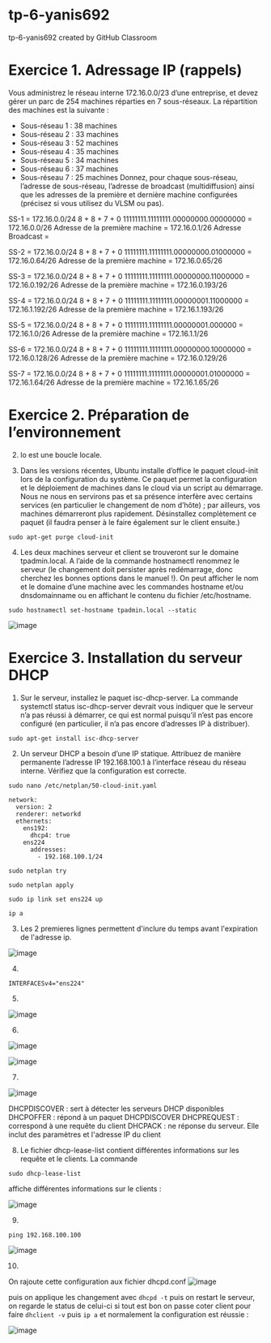 # tp-6-yanis692
tp-6-yanis692 created by GitHub Classroom

# Exercice 1. Adressage IP (rappels)
Vous administrez le réseau interne 172.16.0.0/23 d’une entreprise, et devez gérer un parc de 254 machines
réparties en 7 sous-réseaux. La répartition des machines est la suivante :
- Sous-réseau 1 : 38 machines
- Sous-réseau 2 : 33 machines
- Sous-réseau 3 : 52 machines
- Sous-réseau 4 : 35 machines
- Sous-réseau 5 : 34 machines
- Sous-réseau 6 : 37 machines
- Sous-réseau 7 : 25 machines
Donnez, pour chaque sous-réseau, l’adresse de sous-réseau, l’adresse de broadcast (multidiffusion) ainsi
que les adresses de la première et dernière machine configurées (précisez si vous utilisez du VLSM ou pas).

SS-1 =
172.16.0.0/24
8 + 8 + 7 + 0
11111111.11111111.00000000.00000000 = 
172.16.0.0/26
Adresse de la première machine = 172.16.0.1/26 Adresse Broadcast =

SS-2 = 
172.16.0.0/24
8 + 8 + 7 + 0
11111111.11111111.00000000.01000000 =
172.16.0.64/26
Adresse de la première machine = 172.16.0.65/26

SS-3 =
172.16.0.0/24
8 + 8 + 7 + 0
11111111.11111111.00000000.11000000 =
172.16.0.192/26
Adresse de la première machine = 172.16.0.193/26

SS-4 = 
172.16.0.0/24
8 + 8 + 7 + 0
11111111.11111111.00000001.11000000 =
172.16.1.192/26
Adresse de la première machine = 172.16.1.193/26

SS-5 = 
172.16.0.0/24
8 + 8 + 7 + 0
11111111.11111111.00000001.000000 =
172.16.1.0/26
Adresse de la première machine = 172.16.1.1/26

SS-6 = 
172.16.0.0/24
8 + 8 + 7 + 0
11111111.11111111.00000000.10000000 =
172.16.0.128/26
Adresse de la première machine = 172.16.0.129/26

SS-7 = 
172.16.0.0/24
8 + 8 + 7 + 0
11111111.11111111.00000001.01000000 =
172.16.1.64/26
Adresse de la première machine = 172.16.1.65/26

# Exercice 2. Préparation de l’environnement

2. lo est une boucle locale.

3. Dans les versions récentes, Ubuntu installe d’office le paquet cloud-init lors de la configuration du système. Ce paquet permet la configuration et le déploiement de machines dans le cloud via un script au démarrage. Nous ne nous en servirons pas et sa présence interfère avec certains services (en particulier le changement de nom d’hôte) ; par ailleurs, vos machines démarreront plus rapidement. Désinstallez complètement ce paquet (il faudra penser à le faire également sur le client ensuite.)
```
sudo apt-get purge cloud-init
```

4. Les deux machines serveur et client se trouveront sur le domaine tpadmin.local. A l’aide de la commande hostnamectl renommez le serveur (le changement doit persister après redémarrage, donc cherchez les bonnes options dans le manuel !). On peut afficher le nom et le domaine d’une machine avec les commandes hostname et/ou dnsdomainname ou en affichant le contenu du fichier /etc/hostname. 
```
sudo hostnamectl set-hostname tpadmin.local --static
```
![image](https://user-images.githubusercontent.com/77662970/192343127-af3adf29-00f0-47b2-8d4b-22fd88f6384a.png)

# Exercice 3. Installation du serveur DHCP

1. Sur le serveur, installez le paquet isc-dhcp-server. La commande systemctl status isc-dhcp-server devrait vous indiquer que le serveur n’a pas réussi à démarrer, ce qui est normal puisqu’il n’est pas encore configuré (en particulier, il n’a pas encore d’adresses IP à distribuer).
```
sudo apt-get install isc-dhcp-server
```

2. Un serveur DHCP a besoin d’une IP statique. Attribuez de manière permanente l’adresse IP 192.168.100.1 à l’interface réseau du réseau interne. Vérifiez que la configuration est correcte.
```
sudo nano /etc/netplan/50-cloud-init.yaml
```
```
network:
  version: 2
  renderer: networkd
  ethernets:
    ens192:
      dhcp4: true
    ens224
      addresses:
        - 192.168.100.1/24
```
```
sudo netplan try
```
```
sudo netplan apply
```
```
sudo ip link set ens224 up
```
```
ip a
```

3. Les 2 premieres lignes permettent d'inclure du temps avant l'expiration de l'adresse ip.

![image](https://user-images.githubusercontent.com/77662970/193455559-a560a1fe-3b31-4c4d-b43d-b088b7db4195.png)


4. 
```
INTERFACESv4="ens224"
```
5. 

![image](https://user-images.githubusercontent.com/77662970/192467902-2c2f936a-c997-4159-8f2f-5b0d06516f6c.png)

6.

![image](https://user-images.githubusercontent.com/77662970/193458849-b94e2335-6bfe-4a19-abde-8c6f73cdad49.png)


![image](https://user-images.githubusercontent.com/77662970/192484959-c97f12ad-ab8a-44a8-85b6-9912ed4e49f3.png)

7. 

![image](https://user-images.githubusercontent.com/77662970/193459834-169b0b2c-a4a4-40db-ac06-85106e12d8af.png)

DHCPDISCOVER : sert à détecter les serveurs DHCP disponibles
DHCPOFFER : répond à un paquet DHCPDISCOVER
DHCPREQUEST : correspond à une requête du client
DHCPACK : ne réponse du serveur. Elle inclut des paramètres et l'adresse IP du client


8. Le fichier dhcp-lease-list contient différentes informations sur les requête et le clients.
La commande
``` 
sudo dhcp-lease-list
```
affiche différentes informations sur le clients :

![image](https://user-images.githubusercontent.com/77662970/193460087-b7e4c922-3824-455b-8632-5f2f96cd86c8.png)

9.
```
ping 192.168.100.100
```
![image](https://user-images.githubusercontent.com/77662970/193460290-9eec4a5b-1787-4b5d-b3d6-cc098d73998e.png)

10.
On rajoute cette configuration aux fichier dhcpd.conf
![image](https://user-images.githubusercontent.com/77662970/193463773-12ae750b-03ca-4352-9b6a-22704aa7d418.png)

puis on applique les changement avec ```dhcpd -t``` puis on restart le serveur, on regarde le status de celui-ci si tout est bon on passe coter client pour faire ```dhclient -v``` puis ```ip a``` et normalement la configuration est réussie :

![image](https://user-images.githubusercontent.com/77662970/193464040-36da97a6-c47f-4124-bc27-7bdecc996b34.png)
